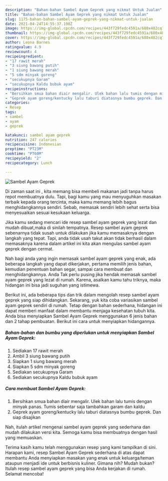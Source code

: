 ```yaml
---
description: "Bahan-bahan Sambel Ayam Geprek yang nikmat Untuk Jualan"
title: "Bahan-bahan Sambel Ayam Geprek yang nikmat Untuk Jualan"
slug: 1175-bahan-bahan-sambel-ayam-geprek-yang-nikmat-untuk-jualan
date: 2021-04-24T14:55:37.198Z
image: https://img-global.cpcdn.com/recipes/443f729fedc4591a/680x482cq70/sambel-ayam-geprek-foto-resep-utama.jpg
thumbnail: https://img-global.cpcdn.com/recipes/443f729fedc4591a/680x482cq70/sambel-ayam-geprek-foto-resep-utama.jpg
cover: https://img-global.cpcdn.com/recipes/443f729fedc4591a/680x482cq70/sambel-ayam-geprek-foto-resep-utama.jpg
author: Leona Barnes
ratingvalue: 4.9
reviewcount: 4
recipeingredient:
- "17 rawit merah"
- "3 siung bawang putih"
- "1 siung bawang merah"
- "5 sdm minyak goreng"
- "secukupnya Garam"
- "secukupnya Kaldu bubuk ayam"
recipeinstructions:
- "Bersihkan smua bahan diair mengalir. Ulek bahan lalu tumis dengan minyak panas. Tumis sebentar saja tambahkan garam dan kaldu"
- "Geprek ayam goreng/kentucky lalu taburi diatasnya bumbu geprek. Dan siap disajikan"
categories:
- Resep
tags:
- sambel
- ayam
- geprek

katakunci: sambel ayam geprek 
nutrition: 247 calories
recipecuisine: Indonesian
preptime: "PT23M"
cooktime: "PT60M"
recipeyield: "2"
recipecategory: Lunch

---
```



![Sambel Ayam Geprek](https://img-global.cpcdn.com/recipes/443f729fedc4591a/680x482cq70/sambel-ayam-geprek-foto-resep-utama.jpg)

Di zaman  saat ini , kita memang bisa membeli makanan jadi tanpa harus repot membuatnya dulu. Tapi, bagi kamu yang mau menyuguhkan masakan terbaik kepada orang tercinta, maka kamu memang lebih bagus menghidangkannya sendiri. Sebab, memasak sendiri lebih sehat serta bisa menyesuaikan sesuai kesukaan keluarga.

Jika kamu sedang mencari ide resep sambel ayam geprek yang lezat dan mudah dibuat,maka di sinilah tempatnya. Resep sambel ayam geprek  sebenarnya tidak susah untuk dilakukan jika kamu memasaknya dengan langkah yang tepat. Tapi, anda tidak usah takut akan tidak berhasil dalam memasaknya 
karena dalam artikel ini kita akan mengulas sambel ayam geprek dengan cermat.  



Nah bagi anda yang ingin memasak sambel ayam geprek yang enak, ada beberapa langkah yang dapat dikerjakan, pertama memilih jenis bahan, kemudian penentuan bahan segar, sampai cara membuat dan menghidangkannya. Anda Tak perlu pusing jika hendak memasak sambel ayam geprek yang lezat di rumah. Karena, asalkan kamu  tahu triknya, maka hidangan ini bisa jadi suguhan yang istimewa.

Berikut ini, ada beberapa tips dan trik dalam mengolah resep sambel ayam geprek yang siap dihidangkan. Sekarang, yuk kita coba variasikan sambel ayam geprek sendiri di rumah. Tetap dengan bahan sederhana, hidangan ini dapat memberi manfaat dalam membantu menjaga kesehatan tubuh kita. Anda bisa menyiapkan Sambel Ayam Geprek menggunakan 6 jenis bahan dan 2 tahap pembuatan. Berikut ini cara untuk menyiapkan hidangannya.

<!--inarticleads1-->

##### Bahan-bahan dan bumbu yang diperlukan untuk menyiapkan Sambel Ayam Geprek:

1. Sediakan 17 rawit merah
1. Ambil 3 siung bawang putih
1. Siapkan 1 siung bawang merah
1. Siapkan 5 sdm minyak goreng
1. Sediakan secukupnya Garam
1. Sediakan secukupnya Kaldu bubuk ayam




<!--inarticleads2-->

##### Cara membuat Sambel Ayam Geprek:

1. Bersihkan smua bahan diair mengalir. Ulek bahan lalu tumis dengan minyak panas. Tumis sebentar saja tambahkan garam dan kaldu
1. Geprek ayam goreng/kentucky lalu taburi diatasnya bumbu geprek. Dan siap disajikan




Nah, itulah artikel mengenai  sambel ayam geprek  yang sederhana dan mudah dilakukan versi kita. Semoga kamu bisa membuatnya dengan hasil yang memuaskan. 

Terima kasih kamu telah menggunakan resep yang kami tampilkan di sini. Harapan kami, resep  Sambel Ayam Geprek sederhana di atas dapat membantu Anda menyiapkan masakan yang enak untuk keluarga/teman ataupun menjadi ide untuk berbisnis kuliner. Gimana nih? Mudah bukan? Itulah resep sambel ayam geprek yang bisa Anda kerjakan di rumah. Selamat mencoba!

